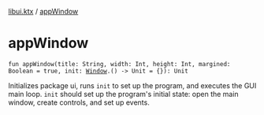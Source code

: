 [libui.ktx](README.md) / [appWindow](app-window.md)

# appWindow

`fun appWindow(title: String, width: Int, height: Int, margined: Boolean = true, init: `[`Window`](-window/README.md)`.() -> Unit = {}): Unit`

Initializes package ui, runs `init` to set up the program,
and executes the GUI main loop. `init` should set up the program's
initial state: open the main window, create controls, and set up
events.

